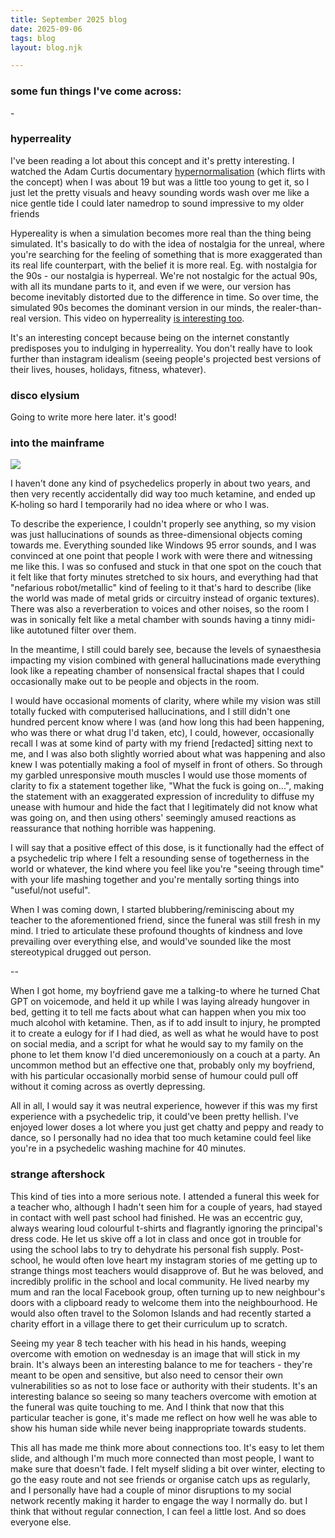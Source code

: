 ```yaml
---
title: September 2025 blog
date: 2025-09-06
tags: blog
layout: blog.njk

---
```


<h3>some fun things I've come across:</h3>
- 

<h3>hyperreality</h3>
I've been reading a lot about this concept and it's pretty interesting. I watched the Adam Curtis documentary <a href="https://www.youtube.com/watch?v=Gr7T07WfIhM">hypernormalisation</a> (which flirts with the concept) when I was about 19 but was a little too young to get it, so I just let the pretty visuals and heavy sounding words wash over me like a nice gentle tide I could later namedrop to sound impressive to my older friends

Hypereality is when a simulation becomes more real than the thing being simulated. It's basically to do with the idea of nostalgia for the unreal, where you're searching for the feeling of something that is more exaggerated than its real life counterpart, with the belief it is more real. Eg. with nostalgia for the 90s - our nostalgia is hyperreal. We're not nostalgic for the actual 90s, with all its mundane parts to it, and even if we were, our version has become inevitably distorted due to the difference in time. So over time, the simulated 90s becomes the dominant version in our minds, the realer-than-real version. This video on hyperreality [is interesting too](https://www.youtube.com/watch?v=zUuiqFGviOU).

It's an interesting concept because being on the internet constantly predisposes you to indulging in hyperreality. You don't really have to look further than instagram idealism (seeing people's projected best versions of their lives, houses, holidays, fitness, whatever).


<h3>disco elysium</h3>
Going to write more here later. it's good!

<h3>into the mainframe</h3>

<img src="/img/8rn0mzpnunz61.jpg">

I haven't done any kind of psychedelics properly in about two years, and then very recently accidentally did way too much ketamine, and ended up K-holing so hard I temporarily had no idea where or who I was.

To describe the experience, I couldn't properly see anything, so my vision was just hallucinations of sounds as three-dimensional objects coming towards me. Everything sounded like Windows 95 error sounds, and I was convinced at one point that people I work with were there and witnessing me like this. I was so confused and stuck in that one spot on the couch that it felt like that forty minutes stretched to six hours, and everything had that "nefarious robot/metallic" kind of feeling to it that's hard to describe (like the world was made of metal grids or circuitry instead of organic textures). There was also a reverberation to voices and other noises, so the room I was in sonically felt like a metal chamber with sounds having a tinny midi-like autotuned filter over them.

In the meantime, I still could barely see, because the levels of synaesthesia impacting my vision combined with general hallucinations made everything look like a repeating chamber of nonsensical fractal shapes that I could occasionally make out to be people and objects in the room.

I would have occasional moments of clarity, where while my vision was still totally fucked with computerised hallucinations, and I still didn't one hundred percent know where I was (and how long this had been happening, who was there or what drug I'd taken, etc), I could, however, occasionally recall I was at some kind of party with my friend [redacted] sitting next to me, and I was also both slightly worried about what was happening and also knew I was potentially making a fool of myself in front of others. So through my garbled unresponsive mouth muscles I would use those moments of clarity to fix a statement together like, "What the fuck is going on...", making the statement with an exaggerated expression of incredulity to diffuse my unease with humour and hide the fact that I legitimately did not know what was going on, and then using others' seemingly amused reactions as reassurance that nothing horrible was happening.

I will say that a positive effect of this dose, is it functionally had the effect of a psychedelic trip where I felt a resounding sense of togetherness in the world or whatever, the kind where you feel like you're "seeing through time" with your life mashing together and you're mentally sorting things into "useful/not useful".

When I was coming down, I started blubbering/reminiscing about my teacher to the aforementioned friend, since the funeral was still fresh in my mind. I tried to articulate these profound thoughts of kindness and love prevailing over everything else, and would've sounded like the most stereotypical drugged out person.

--

When I got home, my boyfriend gave me a talking-to where he turned Chat GPT on voicemode, and held it up while I was laying already hungover in bed, getting it to tell me facts about what can happen when you mix too much alcohol with ketamine. Then, as if to add insult to injury, he prompted it to create a eulogy for if I had died, as well as what he would have to post on social media, and a script for what he would say to my family on the phone to let them know I'd died unceremoniously on a couch at a party. An uncommon method but an effective one that, probably only my boyfriend, with his particular occasionally morbid sense of humour could pull off without it coming across as overtly depressing.

All in all, I would say it was neutral experience, however if this was my first experience with a psychedelic trip, it could've been pretty hellish. I've enjoyed lower doses a lot where you just get chatty and peppy and ready to dance, so I personally had no idea that too much ketamine could feel like you're in a psychedelic washing machine for 40 minutes.

<h3>strange aftershock</h3>

This kind of ties into a more serious note. I attended a funeral this week for a teacher who, although I hadn't seen him for a couple of years, had stayed in contact with well past school had finished. He was an eccentric guy, always wearing loud colourful t-shirts and flagrantly ignoring the principal's dress code. He let us skive off a lot in class and once got in trouble for using the school labs to try to dehydrate his personal fish supply. Post-school, he would often love heart my instagram stories of me getting up to strange things most teachers would disapprove of. But he was beloved, and incredibly prolific in the school and local community. He lived nearby my mum and ran the local Facebook group, often turning up to new neighbour's doors with a clipboard ready to welcome them into the neighbourhood. He would also often travel to the Solomon Islands and had recently started a charity effort in a village there to get their curriculum up to scratch.

 Seeing my year 8 tech teacher with his head in his hands, weeping overcome with emotion on wednesday is an image that will stick in my brain. It's always been an interesting balance to me for teachers - they're meant to be open and sensitive, but also need to censor their own vulnerabilities so as not to lose face or authority with their students. It's an interesting balance so seeing so many teachers overcome with emotion at the funeral was quite touching to me. And I think that now that this particular teacher is gone, it's made me reflect on how well he was able to show his human side while never being inappropriate towards students.

This all has made me think more about connections too. It's easy to let them slide, and although I'm much more connected than most people, I want to make sure that doesn't fade. I felt myself sliding a bit over winter, electing to go the easy route and not see friends or organise catch ups as regularly, and I personally have had a couple of minor disruptions to my social network recently making it harder to engage the way I normally do. but I think that without regular connection, I can feel a little lost. And so does everyone else.  